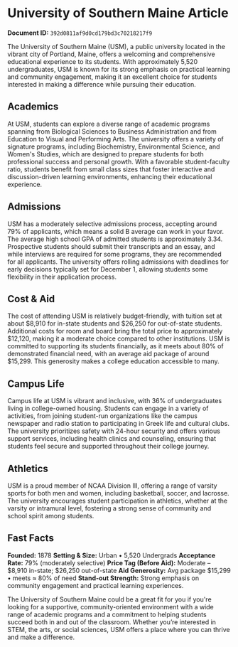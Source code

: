 # University of Southern Maine Article

**Document ID:** `392d0811af9d0cd179bd3c70218217f9`

The University of Southern Maine (USM), a public university located in the vibrant city of Portland, Maine, offers a welcoming and comprehensive educational experience to its students. With approximately 5,520 undergraduates, USM is known for its strong emphasis on practical learning and community engagement, making it an excellent choice for students interested in making a difference while pursuing their education.

## Academics
At USM, students can explore a diverse range of academic programs spanning from Biological Sciences to Business Administration and from Education to Visual and Performing Arts. The university offers a variety of signature programs, including Biochemistry, Environmental Science, and Women's Studies, which are designed to prepare students for both professional success and personal growth. With a favorable student-faculty ratio, students benefit from small class sizes that foster interactive and discussion-driven learning environments, enhancing their educational experience.

## Admissions
USM has a moderately selective admissions process, accepting around 79% of applicants, which means a solid B average can work in your favor. The average high school GPA of admitted students is approximately 3.34. Prospective students should submit their transcripts and an essay, and while interviews are required for some programs, they are recommended for all applicants. The university offers rolling admissions with deadlines for early decisions typically set for December 1, allowing students some flexibility in their application process.

## Cost & Aid
The cost of attending USM is relatively budget-friendly, with tuition set at about $8,910 for in-state students and $26,250 for out-of-state students. Additional costs for room and board bring the total price to approximately $12,120, making it a moderate choice compared to other institutions. USM is committed to supporting its students financially, as it meets about 80% of demonstrated financial need, with an average aid package of around $15,299. This generosity makes a college education accessible to many.

## Campus Life
Campus life at USM is vibrant and inclusive, with 36% of undergraduates living in college-owned housing. Students can engage in a variety of activities, from joining student-run organizations like the campus newspaper and radio station to participating in Greek life and cultural clubs. The university prioritizes safety with 24-hour security and offers various support services, including health clinics and counseling, ensuring that students feel secure and supported throughout their college journey.

## Athletics
USM is a proud member of NCAA Division III, offering a range of varsity sports for both men and women, including basketball, soccer, and lacrosse. The university encourages student participation in athletics, whether at the varsity or intramural level, fostering a strong sense of community and school spirit among students.

## Fast Facts
**Founded:** 1878
**Setting & Size:** Urban • 5,520 Undergrads
**Acceptance Rate:** 79% (moderately selective)
**Price Tag (Before Aid):** Moderate – $8,910 in-state; $26,250 out-of-state
**Aid Generosity:** Avg package $15,299 • meets ≈ 80% of need
**Stand-out Strength:** Strong emphasis on community engagement and practical learning experiences.

The University of Southern Maine could be a great fit for you if you're looking for a supportive, community-oriented environment with a wide range of academic programs and a commitment to helping students succeed both in and out of the classroom. Whether you’re interested in STEM, the arts, or social sciences, USM offers a place where you can thrive and make a difference.
